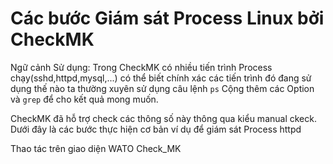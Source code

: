 # Các bước Giám sát Process Linux bởi CheckMK

Ngữ cảnh Sử dụng: Trong CheckMK có nhiều tiến trình Process chạy(sshd,httpd,mysql,...) có thể biết chính xác các tiến trình đó đang sử dụng thế nào ta thường xuyên sử dụng câu lệnh `ps` Cộng thêm các Option và `grep` để cho kết quả mong muốn.

CheckMK đã hỗ trợ check các thông số này thông qua kiểu manual ckeck. Dưới đây là các bước thực hiện cơ bản ví dụ để giám sát Process httpd

Thao tác trên giao diện WATO Check_MK